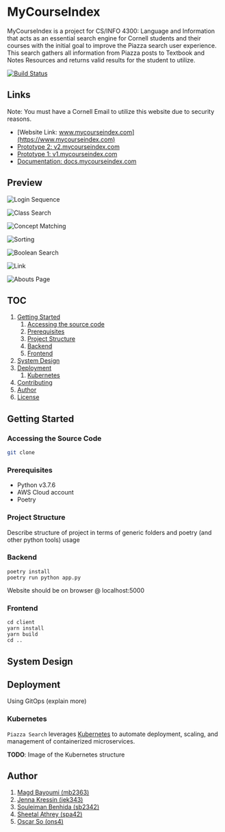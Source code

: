 # MyCourseIndex
MyCourseIndex is a project for CS/INFO 4300: Language and Information that acts as an essential search engine for Cornell students and their courses with the initial goal to improve the Piazza search user experience. This search gathers all information from Piazza posts to Textbook and Notes Resources and returns valid results for the student to utilize.  

[![Build Status](https://travis-ci.org/oscarso2000/MyCourseIndex.svg?branch=master)](https://travis-ci.org/oscarso2000/MyCourseIndex)

## Links
Note: You must have a Cornell Email to utilize this website due to security reasons.

* [Website Link: www.mycourseindex.com](https://www.mycourseindex.com)
* [Prototype 2: v2.mycourseindex.com](https://v2.mycourseindex.com)
* [Prototype 1: v1.mycourseindex.com](https://v1.mycourseindex.com)
* [Documentation: docs.mycourseindex.com](https://docs.mycourseindex.com)

## Preview 
![Login Sequence](demo/Login.gif)

![Class Search](demo/1998.gif)

![Concept Matching](demo/4300.gif)

![Sorting](demo/Sorts.gif)

![Boolean Search](demo/Boolean.gif)

![Link](demo/Link.gif)

![Abouts Page](demo/About.gif)

## TOC
1. [Getting Started](#getting-started)
    1. [Accessing the source code](#accessing-the-source-code)
    1. [Prerequisites](#prerequisites)
    1. [Project Structure](#project-structure)
    1. [Backend](#backend)
    1. [Frontend](#frontend)
1. [System Design](#system-design)
1. [Deployment](#deployment)
    1. [Kubernetes](#kubernetes)
1. [Contributing](#contributing)
1. [Author](#author)
1. [License](#license)


## Getting Started

### Accessing the Source Code

```bash
git clone
```

### Prerequisites

- Python v3.7.6
- AWS Cloud account
- Poetry

### Project Structure

Describe structure of project in terms of generic folders and poetry (and other python tools) usage

### Backend
```
poetry install
poetry run python app.py
```
Website should be on browser @ localhost:5000

### Frontend
```
cd client
yarn install
yarn build
cd ..
```

## System Design

## Deployment
Using GitOps (explain more)

### Kubernetes
`Piazza Search` leverages [Kubernetes](https://kubernetes.io) to automate deployment, scaling,
and management of containerized microservices.

**TODO**: Image of the Kubernetes structure

## Author
1. [Magd Bayoumi (mb2363)](https://github.com/bayoumi17m)
1. [Jenna Kressin (jek343)](https://github.com/jek343)
1. [Souleiman Benhida (sb2342)](https://github.com/soule)
1. [Sheetal Athrey (spa42)](https://github.com/sheetal-athrey)
1. [Oscar So (ons4)](https://github.com/oscarso2000)
